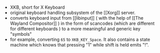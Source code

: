 - XKB, short for X Keyboard
- original keyboard handling subsystem of the [[Xorg]] server.
- converts keyboard input from [[libinput]] ( with the help of [[The Wayland Compositor]] ) in the form of scancodes (which are different for different keyboards ) to a more meaningful and generic key "symbols"
- for example, converting `65` to `XKB_KEY_Space`. It also contains a state machine which knows that pressing "1" while shift is held emits "!".